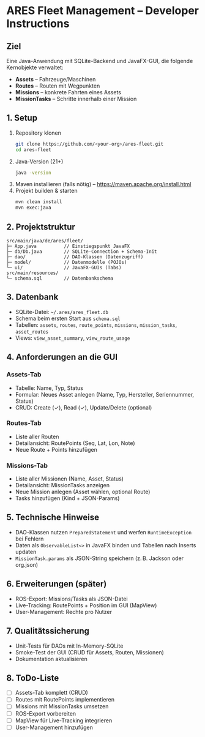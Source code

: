 # ARES Fleet Management – Developer Instructions

## Ziel
Eine Java-Anwendung mit SQLite-Backend und JavaFX-GUI, die folgende Kernobjekte verwaltet:

* **Assets** – Fahrzeuge/Maschinen
* **Routes** – Routen mit Wegpunkten
* **Missions** – konkrete Fahrten eines Assets
* **MissionTasks** – Schritte innerhalb einer Mission

## 1. Setup

1. Repository klonen
   ```bash
   git clone https://github.com/<your-org>/ares-fleet.git
   cd ares-fleet
   ```
2. Java-Version (21+)
   ```bash
   java -version
   ```
3. Maven installieren (falls nötig) – <https://maven.apache.org/install.html>
4. Projekt builden & starten
   ```bash
   mvn clean install
   mvn exec:java
   ```

## 2. Projektstruktur
```
src/main/java/de/ares/fleet/
├─ App.java          // Einstiegspunkt JavaFX
├─ db/Db.java        // SQLite-Connection + Schema-Init
├─ dao/              // DAO-Klassen (Datenzugriff)
├─ model/            // Datenmodelle (POJOs)
└─ ui/               // JavaFX-GUIs (Tabs)
src/main/resources/
└─ schema.sql        // Datenbankschema
```

## 3. Datenbank
* SQLite-Datei: `~/.ares/ares_fleet.db`
* Schema beim ersten Start aus `schema.sql`
* Tabellen: `assets`, `routes`, `route_points`, `missions`, `mission_tasks`, `asset_routes`
* Views: `view_asset_summary`, `view_route_usage`

## 4. Anforderungen an die GUI
### Assets-Tab
* Tabelle: Name, Typ, Status
* Formular: Neues Asset anlegen (Name, Typ, Hersteller, Seriennummer, Status)
* CRUD: Create (✓), Read (✓), Update/Delete (optional)

### Routes-Tab
* Liste aller Routen
* Detailansicht: RoutePoints (Seq, Lat, Lon, Note)
* Neue Route + Points hinzufügen

### Missions-Tab
* Liste aller Missionen (Name, Asset, Status)
* Detailansicht: MissionTasks anzeigen
* Neue Mission anlegen (Asset wählen, optional Route)
* Tasks hinzufügen (Kind + JSON-Params)

## 5. Technische Hinweise
* DAO-Klassen nutzen `PreparedStatement` und werfen `RuntimeException` bei Fehlern
* Daten als `ObservableList<>` in JavaFX binden und Tabellen nach Inserts updaten
* `MissionTask.params` als JSON-String speichern (z. B. Jackson oder org.json)

## 6. Erweiterungen (später)
* ROS-Export: Missions/Tasks als JSON-Datei
* Live-Tracking: RoutePoints + Position im GUI (MapView)
* User-Management: Rechte pro Nutzer

## 7. Qualitätssicherung
* Unit-Tests für DAOs mit In-Memory-SQLite
* Smoke-Test der GUI (CRUD für Assets, Routen, Missionen)
* Dokumentation aktualisieren

## 8. ToDo-Liste
- [ ] Assets-Tab komplett (CRUD)
- [ ] Routes mit RoutePoints implementieren
- [ ] Missions mit MissionTasks umsetzen
- [ ] ROS-Export vorbereiten
- [ ] MapView für Live-Tracking integrieren
- [ ] User-Management hinzufügen
